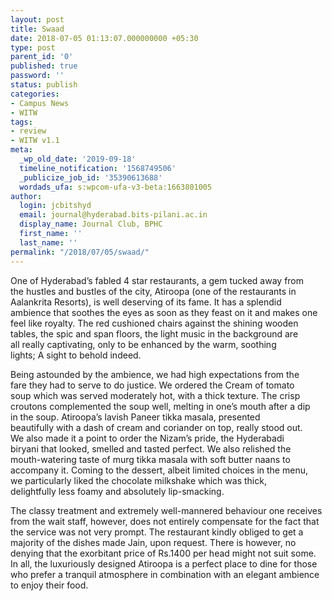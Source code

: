 ```yaml
---
layout: post
title: Swaad
date: 2018-07-05 01:13:07.000000000 +05:30
type: post
parent_id: '0'
published: true
password: ''
status: publish
categories:
- Campus News
- WITW
tags:
- review
- WITW v1.1
meta:
  _wp_old_date: '2019-09-18'
  timeline_notification: '1568749506'
  _publicize_job_id: '35390613688'
  wordads_ufa: s:wpcom-ufa-v3-beta:1663801005
author:
  login: jcbitshyd
  email: journal@hyderabad.bits-pilani.ac.in
  display_name: Journal Club, BPHC
  first_name: ''
  last_name: ''
permalink: "/2018/07/05/swaad/"
---
```

<p><!-- wp:paragraph --></p>
<p>One of Hyderabad’s fabled 4 star restaurants, a gem tucked away from<br />
the hustles and bustles of the city, Atiroopa (one of the restaurants in<br />
 Aalankrita Resorts), is well deserving of its fame. It has a splendid<br />
ambience that soothes the eyes as soon as they feast on it and makes one<br />
 feel like royalty. The red cushioned chairs against the shining wooden<br />
tables, the spic and span floors, the light music in the background are<br />
all really captivating, only to be enhanced by the warm, soothing<br />
lights; A sight to behold indeed.</p>
<p><!-- /wp:paragraph --></p>
<p><!-- wp:paragraph --></p>
<p>Being astounded by the ambience, we had high expectations from the<br />
fare they had to serve to do justice. We ordered the Cream of tomato<br />
soup which was served moderately hot, with a thick texture. The crisp<br />
croutons complemented the soup well, melting in one’s mouth after a dip<br />
in the soup. Atiroopa’s lavish Paneer tikka masala, presented<br />
beautifully with a dash of cream and coriander on top, really stood out.<br />
 We also made it a point to order the Nizam’s pride, the Hyderabadi<br />
biryani that looked, smelled and tasted perfect. We also relished the<br />
mouth-watering taste of murg tikka masala with soft butter naans to<br />
accompany it. Coming to the dessert, albeit limited choices in the menu,<br />
 we particularly liked the chocolate milkshake which was thick,<br />
delightfully less foamy and absolutely lip-smacking.</p>
<p><!-- /wp:paragraph --></p>
<p><!-- wp:paragraph --></p>
<p>The classy treatment and extremely well-mannered behaviour one  receives from the wait staff, however, does not entirely compensate for  the fact that the service was not very prompt. The restaurant kindly  obliged to get a majority of the dishes made Jain, upon request. There  is however, no denying that the exorbitant price of Rs.1400 per head  might not suit some. In all, the luxuriously designed Atiroopa is a  perfect place to dine for those who prefer a tranquil atmosphere in  combination with an elegant ambience to enjoy their food.</p>
<p><!-- /wp:paragraph --></p>
